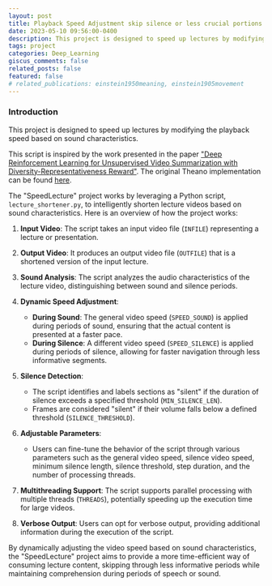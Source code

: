 ```yaml
---
layout: post
title: Playback Speed Adjustment skip silence or less crucial portions of videos version 1
date: 2023-05-10 09:56:00-0400
description: This project is designed to speed up lectures by modifying the playback speed based on sound characteristics. 
tags: project
categories: Deep_Learning
giscus_comments: false
related_posts: false
featured: false
# related_publications: einstein1950meaning, einstein1905movement
---
```



### Introduction

This project is designed to speed up lectures by modifying the playback speed based on sound characteristics. 

This script is inspired by the work presented in the paper ["Deep Reinforcement Learning for Unsupervised Video Summarization with Diversity-Representativeness Reward"](https://arxiv.org/abs/1801.00054). The original Theano implementation can be found [here](https://github.com/KaiyangZhou/vsumm-reinforce).

The "SpeedLecture" project works by leveraging a Python script, `lecture_shortener.py`, to intelligently shorten lecture videos based on sound characteristics. Here is an overview of how the project works:

1. **Input Video**: The script takes an input video file (`INFILE`) representing a lecture or presentation.

2. **Output Video**: It produces an output video file (`OUTFILE`) that is a shortened version of the input lecture.

3. **Sound Analysis**: The script analyzes the audio characteristics of the lecture video, distinguishing between sound and silence periods.

4. **Dynamic Speed Adjustment**:
    - **During Sound**: The general video speed (`SPEED_SOUND`) is applied during periods of sound, ensuring that the actual content is presented at a faster pace.
    - **During Silence**: A different video speed (`SPEED_SILENCE`) is applied during periods of silence, allowing for faster navigation through less informative segments.

5. **Silence Detection**:
    - The script identifies and labels sections as "silent" if the duration of silence exceeds a specified threshold (`MIN_SILENCE_LEN`).
    - Frames are considered "silent" if their volume falls below a defined threshold (`SILENCE_THRESHOLD`).

6. **Adjustable Parameters**:
    - Users can fine-tune the behavior of the script through various parameters such as the general video speed, silence video speed, minimum silence length, silence threshold, step duration, and the number of processing threads.

7. **Multithreading Support**: The script supports parallel processing with multiple threads (`THREADS`), potentially speeding up the execution time for large videos.

8. **Verbose Output**: Users can opt for verbose output, providing additional information during the execution of the script.

By dynamically adjusting the video speed based on sound characteristics, the "SpeedLecture" project aims to provide a more time-efficient way of consuming lecture content, skipping through less informative periods while maintaining comprehension during periods of speech or sound.